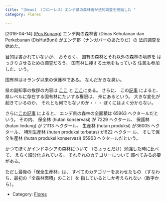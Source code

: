 ```yaml
---
title: "[News] （フローレス）エンデ県の森林省が法的調査を開始した "
category: Flores

---
```


[2016-04-14] [[Pos Kupang]](http://dlvr.it/L3KN2q)  エンデ県の森林省 (Dinas Kehutanan dan Perkebunan 
(DisHutBun)) がエンデ郡（ナンガバーのあたりだ）の
法的調査を始めた。

 目的は書かれていないが、
おそらく、
国有の森林とそれ以外の森林の境界を
はっきりさせるための調査だろう。
国有林に接する土地をもっている
住民も参加した、いう。

<!--more-->

 国有林はオランダ以来の保護林である。
なんだかきな臭い。

 県の副知事の挨拶の内容は
[ここ](http://dlvr.it/L3KN67) と
[ここ](http://dlvr.it/L3KN8q)にある。
さらに、
この[記事](http://dlvr.it/L3KNCF)
によると、
県レベルに存在する国有林にたいする権限は、
州にあるという。
大きな変化が起きているのか、
それとも何でもないのか・・・
ぼくにはよく分からない。

 さらに[この記事](http://dlvr.it/L3KNHv)
によると、
エンデ県の森林の全面積は
65963 ヘクタールだという。
その内、
保全林 (hutan konservasi) が 7229 ヘクタール、
保護林 (hutan lindung) が 21113 ヘクタール、
生産林 (hutan produksi) が36005 ヘクタール、
特別生産林 (hutan produksi terbatas) が622 ヘクター
ル、
そして保全生産林 (hutan produksi konservasi) 65963
ヘクタールだという。

 かつてぼくがインドネシアの森林について
（ちょっとだけ）勉強した時に比べて、
えらく細分化されている。
それぞれのカテゴリーについて
調べてみる必要がある。

 ただし最後の「保全生産林」は、
すべてのカテゴリーをあわせたもの
（すなわち、最初の「全森林面積」のこと）を
指しているとしか考えられない（数字から）。

- Category: [Flores](categories.html#Flores)

